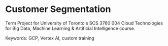 # Customer Segmentation
Term Project for University of Toronto's SCS 3760 004 Cloud Technologies for Big Data, Machine Learning &amp; Artificial Intelligence course. 

Keywords: GCP, Vertex AI, custom training 
